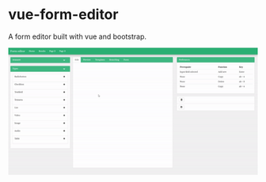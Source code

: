 # vue-form-editor
A form editor built with vue and bootstrap.

![Alt text](/resources/vue-form-editor-gif.gif?raw=true "Demp")
